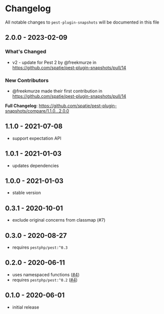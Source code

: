 # Changelog

All notable changes to `pest-plugin-snapshots` will be documented in this file

## 2.0.0 - 2023-02-09

### What's Changed

- v2 - update for Pest 2 by @freekmurze in https://github.com/spatie/pest-plugin-snapshots/pull/14

### New Contributors

- @freekmurze made their first contribution in https://github.com/spatie/pest-plugin-snapshots/pull/14

**Full Changelog**: https://github.com/spatie/pest-plugin-snapshots/compare/1.1.0...2.0.0

## 1.1.0 - 2021-07-08

- support expectation API

## 1.0.1 - 2021-01-03

- updates dependencies

## 1.0.0 - 2021-01-03

- stable version

## 0.3.1 - 2020-10-01

- exclude original concerns from classmap (#7)

## 0.3.0 - 2020-08-27

- requires `pestphp/pest:^0.3`

## 0.2.0 - 2020-06-11

- uses namespaced functions ([#4](https://github.com/spatie/pest-plugin-snapshots/pull/4))
- requires `pestphp/pest:^0.2` ([#4](https://github.com/spatie/pest-plugin-snapshots/pull/4))

## 0.1.0 - 2020-06-01

- initial release

